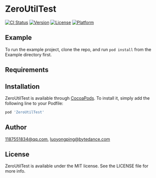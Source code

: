 # ZeroUtilTest

[![CI Status](https://img.shields.io/travis/1187551834@qq.com/ZeroUtilTest.svg?style=flat)](https://travis-ci.org/1187551834@qq.com/ZeroUtilTest)
[![Version](https://img.shields.io/cocoapods/v/ZeroUtilTest.svg?style=flat)](https://cocoapods.org/pods/ZeroUtilTest)
[![License](https://img.shields.io/cocoapods/l/ZeroUtilTest.svg?style=flat)](https://cocoapods.org/pods/ZeroUtilTest)
[![Platform](https://img.shields.io/cocoapods/p/ZeroUtilTest.svg?style=flat)](https://cocoapods.org/pods/ZeroUtilTest)

## Example

To run the example project, clone the repo, and run `pod install` from the Example directory first.

## Requirements

## Installation

ZeroUtilTest is available through [CocoaPods](https://cocoapods.org). To install
it, simply add the following line to your Podfile:

```ruby
pod 'ZeroUtilTest'
```

## Author

1187551834@qq.com, luoyongping@bytedance.com

## License

ZeroUtilTest is available under the MIT license. See the LICENSE file for more info.
